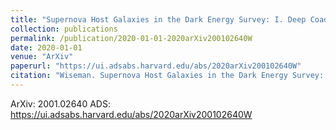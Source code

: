 ```yaml
---
title: "Supernova Host Galaxies in the Dark Energy Survey: I. Deep Coadds"
collection: publications
permalink: /publication/2020-01-01-2020arXiv200102640W
date: 2020-01-01
venue: "ArXiv"
paperurl: "https://ui.adsabs.harvard.edu/abs/2020arXiv200102640W"
citation: "Wiseman. Supernova Host Galaxies in the Dark Energy Survey: I. Deep Coadds. ArXiv, :, Jan 2020"
---
```


ArXiv: 2001.02640
ADS: https://ui.adsabs.harvard.edu/abs/2020arXiv200102640W
